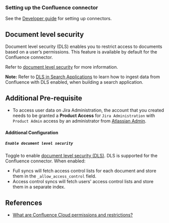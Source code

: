 ### Setting up the Confluence connector

See the [Developer guide](../../docs/DEVELOPING.md) for setting up connectors.

## Document level security

Document level security (DLS) enables you to restrict access to documents based on a user’s permissions. This feature is available by default for the Confluence connector.

Refer to [document level security](https://www.elastic.co/guide/en/enterprise-search/master/dls.html) for more information.

**Note:** Refer to [DLS in Search Applications](https://www.elastic.co/guide/en/enterprise-search/master/dls-e2e-guide.html) to learn how to ingest data from Confluence with DLS enabled, when building a search application.

## Additional Pre-requisite

- To access user data on Jira Administration, the account that you created needs to be granted a **Product Access** for `Jira Administration` with `Product Admin` access by an administrator from [Atlassian Admin](http://admin.atlassian.com/).

#### Additional Configuration

##### `Enable document level security`

Toggle to enable [document level security (DLS)](https://www.elastic.co/guide/en/enterprise-search/master/dls.html). DLS is supported for the Confluence connector. When enabled:
- Full syncs will fetch access control lists for each document and store them in the `_allow_access_control` field.
- Access control syncs will fetch users' access control lists and store them in a separate index.

## References

- [What are Confluence Cloud permissions and restrictions?](https://support.atlassian.com/confluence-cloud/docs/what-are-confluence-cloud-permissions-and-restrictions/)
